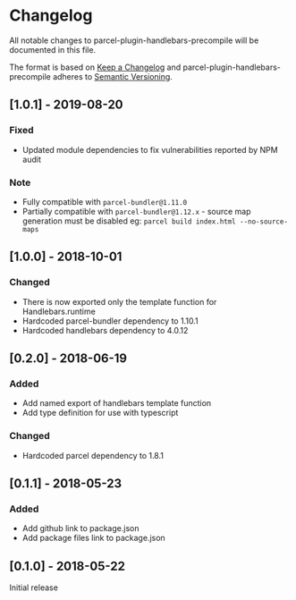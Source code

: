 # Changelog

All notable changes to parcel-plugin-handlebars-precompile will be documented in this file.

The format is based on [Keep a Changelog](http://keepachangelog.com/en/1.0.0/)
and parcel-plugin-handlebars-precompile adheres to [Semantic Versioning](http://semver.org/spec/v2.0.0.html).

## [1.0.1] - 2019-08-20

### Fixed

* Updated module dependencies to fix vulnerabilities reported by NPM audit

### Note  
- Fully compatible with `parcel-bundler@1.11.0`  
- Partially compatible with `parcel-bundler@1.12.x` - source map generation must be disabled eg: `parcel build index.html --no-source-maps`

## [1.0.0] - 2018-10-01

### Changed

* There is now exported only the template function for Handlebars.runtime
* Hardcoded parcel-bundler dependency to 1.10.1
* Hardcoded handlebars dependency to 4.0.12

## [0.2.0] - 2018-06-19

### Added

* Add named export of handlebars template function
* Add type definition for use with typescript

### Changed

* Hardcoded parcel dependency to 1.8.1

## [0.1.1] - 2018-05-23

### Added

* Add github link to package.json
* Add package files link to package.json

## [0.1.0] - 2018-05-22

Initial release
